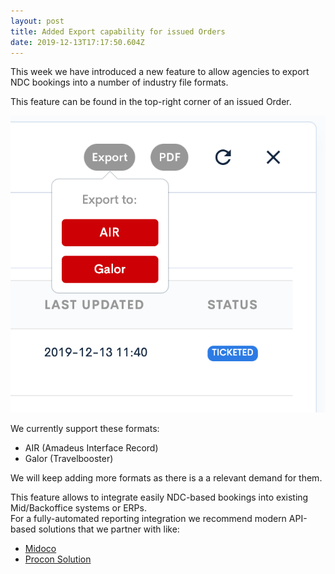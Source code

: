 ```yaml
---
layout: post
title: Added Export capability for issued Orders
date: 2019-12-13T17:17:50.604Z
---
```

This week we have introduced a new feature to allow agencies to export NDC bookings into a number of industry file formats.

This feature can be found in the top-right corner of an issued Order.

![Feature NDC Bookings export to file](/assets/uploads/airgateway_ndc_booking_tool-export-to-file.png "Feature NDC Bookings export to file")

We currently support these formats:

* AIR (Amadeus Interface Record)
* Galor (Travelbooster)

We will keep adding more formats as there is a a relevant demand for them.

This feature allows to integrate easily NDC-based bookings into existing Mid/Backoffice systems or ERPs.\
For a fully-automated reporting integration we recommend modern API-based solutions that we partner with like:

* [Midoco](https://www.midoco.de/)
* [Procon Solution](https://www.proconsolution.com/)
